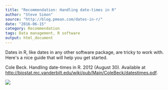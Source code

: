 ```yaml
---
title: "Recommendation: Handling date-times in R"
author: "Steve Simon"
source: "http://blog.pmean.com/dates-in-r/"
date: "2016-06-15"
category: Recommendation
tags: Data management, R software
output: html_document
---
```


Dates in R, like dates in any other software package, are tricky to work
with. Here's a nice guide that will help you get started.

<!---More--->

Cole Beck. Handling date-times in R. 2012 (August 30). Available at
<http://biostat.mc.vanderbilt.edu/wiki/pub/Main/ColeBeck/datestimes.pdf>.

![](http://www.pmean.com/images/dates-in-r01.png)




